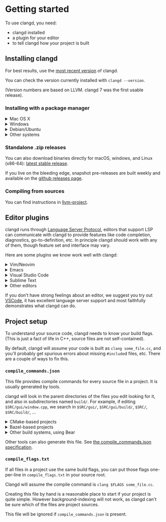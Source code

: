 # Getting started

To use clangd, you need:

- clangd installed
- a plugin for your editor
- to tell clangd how your project is built

## Installing clangd

For best results, use the [most recent version](https://github.com/clangd/clangd/releases/latest) of clangd. 

You can check the version currently installed with `clangd --version`.

(Version numbers are based on LLVM. clangd 7 was the first usable release).

### Installing with a package manager

<details>
<summary markdown="span">Mac OS X</summary>
 
Clangd can be installed (along with LLVM) via [Homebrew](https://brew.sh):
```
brew install llvm
```

or with [MacPorts](https://www.macports.org/):

```
sudo port install clang-11
```

</details>

<details>
<summary markdown="span">Windows</summary>
Download the LLVM installer from [releases.llvm.org](http://releases.llvm.org/download.html)
</details>

<details>
<summary markdown="span">Debian/Ubuntu</summary>
Installing the `clangd` package will usually give you a slightly older version.

Try to install a packaged release (12.0):

```bash
sudo apt-get install clangd-12
```

If that's not found, at least `clangd-9` or `clangd-8` should be available.
Versions before 8 were part of the `clang-tools` package.

This will install clangd as `/usr/bin/clangd-12`. Make it the default `clangd`:

```bash
sudo update-alternatives --install /usr/bin/clangd clangd /usr/bin/clangd-12 100
```

</details>

<details>
<summary markdown="span">Other systems</summary>
Most distributions include clangd in a `clangd` package, in a `clang-tools`
package, or in the full `llvm` distribution.

For some platforms, binaries are also available at [releases.llvm.org](http://releases.llvm.org/download.html).
</details>

### Standalone .zip releases

You can also download binaries directly for macOS, windows, and Linux (x86-64):
[latest stable release](https://github.com/clangd/clangd/releases/latest).

If you live on the bleeding edge, snapshot pre-releases are built weekly and
available on the [github releases page](https://github.com/clangd/clangd/releases).

### Compiling from sources

You can find instructions in
[llvm-project](https://github.com/llvm/llvm-project/tree/main/clang-tools-extra/clangd#building-and-testing-clangd).

## Editor plugins

clangd runs through [Language Server Protocol](https://microsoft.github.io/language-server-protocol/), editors that
support LSP can communicate with clangd to provide features like code completion, diagnostics, go-to-definition, etc.
In principle clangd should work with any of them, though feature set and interface may vary.

Here are some plugins we know work well with clangd:

<details>
<summary markdown="span">Vim/Neovim</summary>
Vim and Neovim have several plugins that can communicate with clangd.

### YouCompleteMe

Supports both Vim and Neovim. Note that clangd support is not enabled by default in [YouCompleteMe](https://github.com/ycm-core/YouCompleteMe),
you must install it with `install.py --clangd-completer`.

We recommend changing a couple of YCM's default settings. In `.vimrc` add:
```
" Let clangd fully control code completion
let g:ycm_clangd_uses_ycmd_caching = 0
" Use installed clangd, not YCM-bundled clangd which doesn't get updates.
let g:ycm_clangd_binary_path = exepath("clangd")
```

You should see errors highlighted and completions as you type.

![Code completion in YouCompleteMe](screenshots/ycm_completion.png)

YouCompleteMe supports many of clangd's features:

- code completion
- diagnostics and fixes (`:YcmCompleter FixIt`)
- find declarations, references, and definitions (`:YcmCompleter GoTo` etc)
- rename symbol (`:YcmCompleter RefactorRename`)

Under the hood:

- **Debug logs**: run `:YcmDebugInfo` to see clangd status, and `:YcmToggleLogs`
  to view clangd's debug logs.
- **Command-line flags**: Set `g:ycm_clangd_args` in `.vimrc`, e.g.:

  ```vim
  let g:ycm_clangd_args = ['-log=verbose', '-pretty']
  ```

- **Alternate clangd binary**: set `g:ycm_clangd_binary_path` in `.vimrc`.

### coc-clangd

Supports both Vim and Neovim. [coc-clangd](https://github.com/clangd/coc-clangd) is an extension for
[coc.nvim](https://github.com/neoclide/coc.nvim), you need to [install coc.nvim](https://github.com/neoclide/coc.nvim/wiki/Install-coc.nvim) first.

`:CocInstall coc-clangd` in Vim/Neovim to install coc-clangd. coc-clangd will try to find clangd from your `$PATH`,
if not found, run `:CocCommand clangd.install` to install the [latest release](https://github.com/clangd/clangd/releases/latest)
from GitHub, or set `clangd.path` in `:CocConfig` to use custom clangd binary.

coc-clangd provides configurations for clangd, you can set them in `:CocConfig`:

```json
{
  "clangd.path": "/path/to/custom/clangd",
  "clangd.arguments": ["--background-index", "--clang-tidy"],
  "clangd.fallbackFlags": ["-std=c++23"]
}
```

Check [coc-clangd's README](https://github.com/clangd/coc-clangd?tab=readme-ov-file#configurations) for more options.

coc-clangd also provides commands to interact with clangd:

- `:CocCommand clangd.switchSourceHeader`, switch between source/header files
- `:CocCommand clangd.symbolInfo`, resolve symbol info under the cursor
- `:CocCommand clangd.memoryUsage`, show memory usage
- `:CocCommand clangd.install`, install latest release from GitHub
- `:CocCommand clangd.update`, check and update clangd from GitHub

There are two ways to get request/response logs from coc-clangd:

1. Set `"clangd.trace.server": "verbose"` in `:CocConfig`, and check the output in `:CocCommand workspace.showOutput clangd`.
2. Set `"clangd.trace.file": "/tmp/clangd.log"`, clangd will output logs to the file.

### Neovim built-in LSP client

Neovim only. Neovim has a built-in LSP client, which can be configured to work with clangd.

1. install [nvim-lspconfig](https://github.com/neovim/nvim-lspconfig) with your plugin manager
2. enable clangd in your init.lua: `require'lspconfig'.clangd.setup{}`
3. the `ClangdSwitchSourceHeader` and `ClangdShowSymbolInfo` commands will be enabled when you are in a C/C++ file
4. you can pass additional arguments to clangd to trace logs or enable more features:

```lua
local lspconfig = require('lspconfig')
lspconfig.clangd.setup({
  cmd = {'clangd', '--background-index', '--clang-tidy', '--log=verbose'},
  init_options = {
    fallback_flags = { '-std=c++17' },
  },
})
```

You can also create your own LSP configuration by using the `vim.lsp.start` function. For more details, check `:help vim.lsp.start`
or use [clangd_extensions.nvim](https://github.com/p00f/clangd_extensions.nvim) directly, with more off-spec features support.
</details>

<details>
<summary markdown="span">Emacs</summary>
[eglot](https://github.com/joaotavora/eglot) can be configured to work with clangd.

Install eglot with `M-x package-install RET eglot RET`.

Add the following to `~/.emacs` to enable clangd:

```elisp
(require 'eglot)
(add-to-list 'eglot-server-programs '((c++-mode c-mode) "clangd"))
(add-hook 'c-mode-hook 'eglot-ensure)
(add-hook 'c++-mode-hook 'eglot-ensure)
```

After restarting you should see diagnostics for errors in your code, and `M-x
completion-at-point` should work.

![Diagnostics in Emacs](screenshots/emacs_diagnostics.png)

eglot supports many of clangd's features, with caveats:

- code completion, enhanced by `company-mode`, see below
- diagnostics and fixes
- find definitions and references (`M-x xref-find-definitions` etc)
- hover and highlights
- code actions (`M-x eglot-code-actions`)

### company-mode

eglot does have basic integration with company-mode, which provides a more
fluent completion UI.

You can install it with `M-x package-install RET company RET`, and enable it
with `M-x company-mode`.

![Completion in company-mode](screenshots/emacs_company.png)

### Under the hood

- **Debug logs**: available in the `EGLOT events` buffer.
- **Command-line flags and alternate binary**: instead of adding `"clangd"`
  to `eglot-server-programs`, add `("/path/to/clangd" "-log=verbose")` etc.
</details>

<details>
<summary markdown="span">Visual Studio Code</summary>
The official extension is
[vscode-clangd](https://marketplace.visualstudio.com/items?itemName=llvm-vs-code-extensions.vscode-clangd)
and can be installed from within VSCode.

Choose **View** --> **Extensions**, then search for "clangd". (Make sure
the Microsoft C/C++ extension is **not** installed).

After restarting, you should see red underlines underneath errors, and
you should get rich code completions including e.g. function parameters.

![Code completion in VSCode](screenshots/basic_completion.png)

vscode-clangd has excellent support for all clangd features, including:

- code completion
- diagnostics and fixes
- find declarations, references, and definitions
- find symbol in file (`Ctrl-P @foo`) or workspace (`Ctrl-P #foo`)
- hover and highlights
- code actions

### Under the hood

- **Debug logs**: when clangd is running, you should see "Clang Language Server"
  in the dropdown of the Output panel (**View** -> **Output**).
- **Command-line flags**: these can be passed in the `clangd.arguments` array
  in your `settings.json`. (**File** -> **Preferences** -> **Settings**).
- **Alternate clangd binary**: set the `clangd.path` string in `settings.json`.
</details>

<details>
<summary markdown="span">Sublime Text</summary>
[tomv564/LSP](https://github.com/tomv564/LSP) works with clangd out of the box.

Select **Tools**-->**Install Package Control** (if you haven't installed it yet).

Press `Ctrl-Shift-P` and select **Package Control: Install Package**. Select
**LSP**.

Press `Ctrl-Shift-P` and select **LSP: Enable Language Server Globally**. Select
**clangd**.

Open a C++ file, and you should see diagnostics and completion:

![Completion in Sublime Text](screenshots/sublime_completion.png)

The LSP package has excellent support for all most clangd features, including:

- code completion (a bit noisy due to how snippets are presented)
- diagnostics and fixes
- find definition and references
- hover and highlights
- code actions

### Under the hood

Settings can be tweaked under **Preferences**-->**Package Settings**-->**LSP**.

- **Debug logs**: add `"log_stderr": true`
- **Command-line flags and alternate clangd binary**: inside the
  `"clients": {"clangd": { ... } }` section, add
  `"command": ["/path/to/clangd", "-log=verbose"]` etc.

</details>

<details>
<summary markdown="span">Other editors</summary>
There is a directory of LSP clients at [langserver.org](http://langserver.org).

A generic client should be configured to run the command `clangd`, and
communicate via the language server protocol on standard input/output.
</details>

If you don't have strong feelings about an editor, we suggest you try out
[VSCode](https://code.visualstudio.com/), it has excellent language server
support and most faithfully demonstrates what clangd can do.

## Project setup

To understand your source code, clangd needs to know your build flags.
(This is just a fact of life in C++, source files are not self-contained).

By default, clangd will assume your code is built as `clang some_file.cc`,
and you'll probably get spurious errors about missing `#include`d files, etc.
There are a couple of ways to fix this.

### `compile_commands.json`

This file provides compile commands for every source file in a project.
It is usually generated by tools.

clangd will look in the parent directories of the files you edit looking for it,
and also in subdirectories named `build/`.
For example, if editing `$SRC/gui/window.cpp`, we search in `$SRC/gui/`,
`$SRC/gui/build/`, `$SRC/`, `$SRC/build/`, ...

<details>
<summary markdown="span">CMake-based projects</summary>
If your project builds with CMake, it can generate this file. You should enable
it with:

```bash
cmake -DCMAKE_EXPORT_COMPILE_COMMANDS=1
```

`compile_commands.json` will be written to your build directory.
If your build directory is `$SRC` or `$SRC/build`, clangd will find it.
Otherwise, symlink or copy it to `$SRC`, the root of your source tree.

```bash
ln -s ~/myproject-build/compile_commands.json ~/myproject/
```
</details>

<details>
<summary markdown="span">Bazel-based projects</summary>
Bazel can generate this file via [this extractor extension](https://github.com/hedronvision/bazel-compile-commands-extractor). Refer to instructions in the project README; it is intended for use with clangd. 
</details>

<details>
<summary markdown="span">Other build systems, using Bear</summary>
[Bear](https://github.com/rizsotto/Bear) is a tool to generate a
compile_commands.json file by recording a complete build.

For a `make`-based build, you can run `make clean; bear -- make` to generate the
file (and run a clean build!).

On Windows, a tool similar to Bear called [compiledb](https://github.com/nickdiego/compiledb)
can be used.
</details>

Other tools can also generate this file. See [the compile_commands.json
specification](https://clang.llvm.org/docs/JSONCompilationDatabase.html).

### `compile_flags.txt`

If all files in a project use the same build flags, you can put those
flags one-per-line in `compile_flags.txt` in your source root.

Clangd will assume the compile command is `clang $FLAGS some_file.cc`.

Creating this file by hand is a reasonable place to start if your project is
quite simple. However background-indexing will not work, as clangd can't be
sure which of the files are project sources.

This file will be ignored if `compile_commands.json` is present.
